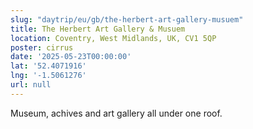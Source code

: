```yaml
---
slug: "daytrip/eu/gb/the-herbert-art-gallery-musuem"
title: The Herbert Art Gallery & Musuem
location: Coventry, West Midlands, UK, CV1 5QP
poster: cirrus
date: '2025-05-23T00:00:00'
lat: '52.4071916'
lng: '-1.5061276'
url: null
---
```


Museum, achives and art gallery all under one roof.
